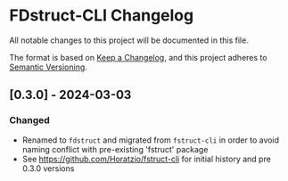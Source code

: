 # FDstruct-CLI Changelog

All notable changes to this project will be documented in this file.

The format is based on [Keep a Changelog](https://keepachangelog.com/en/1.0.0/),
and this project adheres to [Semantic Versioning](https://semver.org/spec/v2.0.0.html).

## [0.3.0] - 2024-03-03

### Changed

- Renamed to `fdstruct` and migrated from `fstruct-cli` in order to avoid naming conflict with pre-existing 'fstruct' package
- See https://github.com/Horatzio/fstruct-cli for initial history and pre 0.3.0 versions
